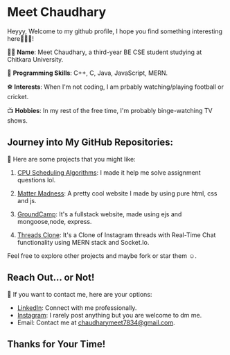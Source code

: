 # Meet Chaudhary

Heyyy, Welcome to my github profile, I hope you find something interesting here🤞🤞🤞!

👨‍💻 **Name**: Meet Chaudhary, a third-year BE CSE student studying at Chitkara University.

🧠 **Programming Skills**: C++, C, Java, JavaScript, MERN. 

⚽  **Interests**: When I'm not coding, I am prbably watching/playing football or cricket.

📺 **Hobbies**: In my rest of the free time, I'm probably binge-watching TV shows.

## Journey into My GitHub Repositories:

💼 Here are some projects that you might like:

1. [CPU Scheduling Algorithms](https://github.com/Meet7834/CPU-Scheduling-Algorithms): I made it help me solve assignment questions lol.

2. [Matter Madness](https://github.com/Meet7834/Matter-Madness): A pretty cool website I made by using pure html, css and js.

3. [GroundCamp](https://github.com/Meet7834/GroundScout): It's a fullstack website, made using ejs and mongoose,node, express.

4. [Threads Clone](https://github.com/Meet7834/Threads-Clone): It's a Clone of Instagram threads with Real-Time Chat functionality using MERN stack and Socket.Io. 

Feel free to explore other projects and maybe fork or star them ☺️.

## Reach Out... or Not!

📣 If you want to contact me, here are your options:

- [LinkedIn](https://www.linkedin.com/in/meet-chaudhary-4b6549231/): Connect with me professionally.
- [Instagram](https://www.instagram.com/its__me.t/): I rarely post anything but you are welcome to dm me.
- Email: Contact me at chaudharymeet7834@gmail.com.


## Thanks for Your Time!
